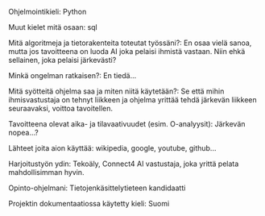 Ohjelmointikieli: Python

Muut kielet mitä osaan: sql

Mitä algoritmeja ja tietorakenteita toteutat työssäni?: En osaa vielä sanoa, mutta jos tavoitteena on luoda AI joka pelaisi ihmistä vastaan. Niin ehkä sellainen, joka pelaisi järkevästi?

Minkä ongelman ratkaisen?: En tiedä...

Mitä syötteitä ohjelma saa ja miten niitä käytetään?: Se että mihin ihmisvastustaja on tehnyt liikkeen ja ohjelma yrittää tehdä järkevän liikkeen seuraavaksi, voittoa tavoitellen.

Tavoitteena olevat aika- ja tilavaativuudet (esim. O-analyysit): Järkevän nopea...?

Lähteet joita aion käyttää: wikipedia, google, youtube, github...

Harjoitustyön ydin: Tekoäly, Connect4 AI vastustaja, joka yrittä pelata mahdollisimman hyvin. 

Opinto-ohjelmani: Tietojenkäsittelytieteen kandidaatti

Projektin dokumentaatiossa käytetty kieli: Suomi